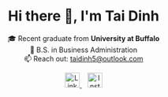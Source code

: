<h1 align="center">Hi there 👋, I'm Tai Dinh</h1>

<p align="center">
  🎓 Recent graduate from <strong>University at Buffalo</strong><br>
  📘 B.S. in Business Administration<br>
  📫 Reach out: <a href="mailto:taidinh5@outlook.com">taidinh5@outlook.com</a>
</p>

<p align="center">
  <a href="https://www.linkedin.com/in/yourlinkedin" target="_blank">
    <img src="https://cdn.jsdelivr.net/gh/devicons/devicon/icons/linkedin/linkedin-original.svg" width="30" height="30" alt="LinkedIn"/>
  </a>
  &nbsp;&nbsp;
  <a href="https://www.instagram.com/yourinstagram" target="_blank">
    <img src="https://upload.wikimedia.org/wikipedia/commons/a/a5/Instagram_icon.png" width="30" height="30" alt="Instagram"/>
  </a>
</p>
